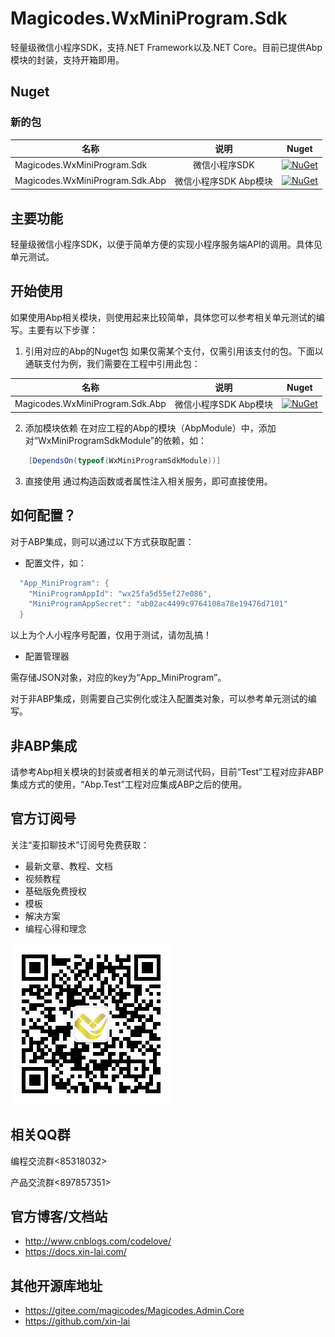 # Magicodes.WxMiniProgram.Sdk
轻量级微信小程序SDK，支持.NET Framework以及.NET Core。目前已提供Abp模块的封装，支持开箱即用。

## Nuget

### 新的包

| 名称     |      说明      |      Nuget      |
|----------|:-------------:|:-------------:|
| Magicodes.WxMiniProgram.Sdk  |微信小程序SDK|  [![NuGet](https://buildstats.info/nuget/Magicodes.WxMiniProgram.Sdk)](https://www.nuget.org/packages/Magicodes.WxMiniProgram.Sdk) |
| Magicodes.WxMiniProgram.Sdk.Abp  |微信小程序SDK Abp模块|   [![NuGet](https://buildstats.info/nuget/Magicodes.WxMiniProgram.Sdk.Abp)](https://www.nuget.org/packages/Magicodes.WxMiniProgram.Sdk.Abp) |

## 主要功能

轻量级微信小程序SDK，以便于简单方便的实现小程序服务端API的调用。具体见单元测试。

## 开始使用

如果使用Abp相关模块，则使用起来比较简单，具体您可以参考相关单元测试的编写。主要有以下步骤：

1. 引用对应的Abp的Nuget包
如果仅需某个支付，仅需引用该支付的包。下面以通联支付为例，我们需要在工程中引用此包：

| 名称     |      说明      |      Nuget      |
|----------|:-------------:|:-------------:|
| Magicodes.WxMiniProgram.Sdk.Abp  |微信小程序SDK Abp模块|   [![NuGet](https://buildstats.info/nuget/Magicodes.WxMiniProgram.Sdk.Abp)](https://www.nuget.org/packages/Magicodes.WxMiniProgram.Sdk.Abp) |

2. 添加模块依赖
在对应工程的Abp的模块（AbpModule）中，添加对“WxMiniProgramSdkModule”的依赖，如：

````C#
    [DependsOn(typeof(WxMiniProgramSdkModule))]
````

3. 直接使用
通过构造函数或者属性注入相关服务，即可直接使用。

## 如何配置？

对于ABP集成，则可以通过以下方式获取配置：

- 配置文件，如：

````C#
  "App_MiniProgram": {
    "MiniProgramAppId": "wx25fa5d55ef27e086",
    "MiniProgramAppSecret": "ab02ac4499c9764108a78e19476d7101"
  }
````

以上为个人小程序号配置，仅用于测试，请勿乱搞！

- 配置管理器

需存储JSON对象，对应的key为“App_MiniProgram”。

对于非ABP集成，则需要自己实例化或注入配置类对象，可以参考单元测试的编写。

## 非ABP集成

请参考Abp相关模块的封装或者相关的单元测试代码，目前“Test”工程对应非ABP集成方式的使用，“Abp.Test”工程对应集成ABP之后的使用。

## 官方订阅号

关注“麦扣聊技术”订阅号免费获取：

* 最新文章、教程、文档
* 视频教程
* 基础版免费授权
* 模板
* 解决方案
* 编程心得和理念

![官方订阅号](res/wechat.jpg)

## 相关QQ群

编程交流群<85318032>

产品交流群<897857351>

## 官方博客/文档站

- <http://www.cnblogs.com/codelove/>
- <https://docs.xin-lai.com/>

## 其他开源库地址

- <https://gitee.com/magicodes/Magicodes.Admin.Core>
- <https://github.com/xin-lai>


